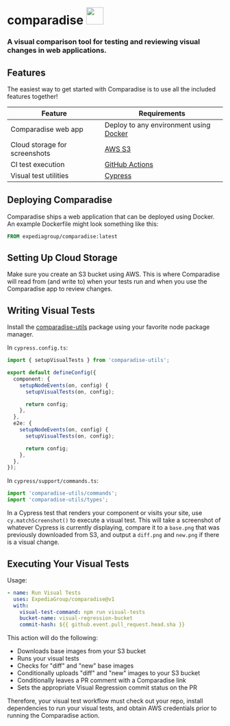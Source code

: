 # comparadise <img height=40 src="https://www.svgrepo.com/show/300635/island.svg">

### A visual comparison tool for testing and reviewing visual changes in web applications.

## Features

The easiest way to get started with Comparadise is to use all the included features together!

| Feature                       | Requirements                                                      |
| ----------------------------- | ----------------------------------------------------------------- |
| Comparadise web app           | Deploy to any environment using [Docker](https://www.docker.com/) |
| Cloud storage for screenshots | [AWS S3](https://aws.amazon.com/s3/)                              |
| CI test execution             | [GitHub Actions](https://github.com/features/actions)             |
| Visual test utilities         | [Cypress](https://www.cypress.io/)                                |

## Deploying Comparadise

Comparadise ships a web application that can be deployed using Docker. An example Dockerfile might look something like this:

```Dockerfile
FROM expediagroup/comparadise:latest
```

## Setting Up Cloud Storage

Make sure you create an S3 bucket using AWS. This is where Comparadise will read from (and write to) when your tests run
and when you use the Comparadise app to review changes.

## Writing Visual Tests

Install the [comparadise-utils](https://www.npmjs.com/package/comparadise-utils) package using your favorite node package manager.

In `cypress.config.ts`:

```ts
import { setupVisualTests } from 'comparadise-utils';

export default defineConfig({
  component: {
    setupNodeEvents(on, config) {
      setupVisualTests(on, config);

      return config;
    },
  },
  e2e: {
    setupNodeEvents(on, config) {
      setupVisualTests(on, config);

      return config;
    },
  },
});
```

In `cypress/support/commands.ts`:

```ts
import 'comparadise-utils/commands';
import 'comparadise-utils/types';
```

In a Cypress test that renders your component or visits your site, use `cy.matchScreenshot()` to execute a visual test.
This will take a screenshot of whatever Cypress is currently displaying, compare it to a `base.png` that was
previously downloaded from S3, and output a `diff.png` and `new.png` if there is a visual change.

## Executing Your Visual Tests

Usage:

```yaml
- name: Run Visual Tests
  uses: ExpediaGroup/comparadise@v1
  with:
    visual-test-command: npm run visual-tests
    bucket-name: visual-regression-bucket
    commit-hash: ${{ github.event.pull_request.head.sha }}
```

This action will do the following:

- Downloads base images from your S3 bucket
- Runs your visual tests
- Checks for "diff" and "new" base images
- Conditionally uploads "diff" and "new" images to your S3 bucket
- Conditionally leaves a PR comment with a Comparadise link
- Sets the appropriate Visual Regression commit status on the PR

Therefore, your visual test workflow must check out your repo, install dependencies to run your visual tests, and obtain AWS credentials prior to running the Comparadise action.

